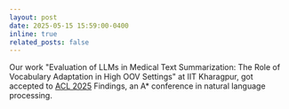 ```yaml
---
layout: post
date: 2025-05-15 15:59:00-0400
inline: true
related_posts: false
---
```


Our work "Evaluation of LLMs in Medical Text Summarization: The Role of Vocabulary Adaptation in High OOV Settings" at IIT Kharagpur, got accepted to [ACL 2025](https://2025.aclweb.org/) Findings, an A* conference in natural language processing.